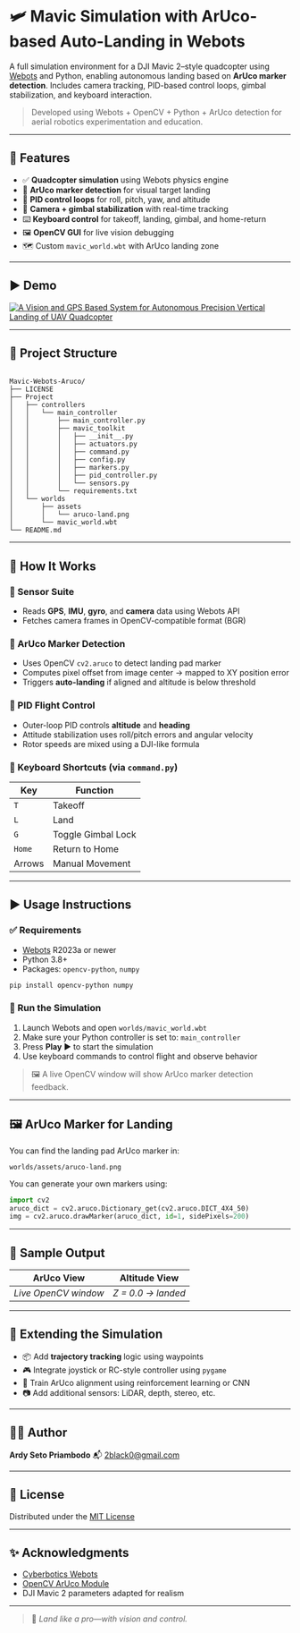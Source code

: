# 🛩️ Mavic Simulation with ArUco-based Auto-Landing in Webots

A full simulation environment for a DJI Mavic 2–style quadcopter using [Webots](https://cyberbotics.com/) and Python, enabling autonomous landing based on **ArUco marker detection**. Includes camera tracking, PID-based control loops, gimbal stabilization, and keyboard interaction.

> Developed using Webots + OpenCV + Python + ArUco detection for aerial robotics experimentation and education.

---

## 🎯 Features

- ✅ **Quadcopter simulation** using Webots physics engine
- 🎯 **ArUco marker detection** for visual target landing
- 🔁 **PID control loops** for roll, pitch, yaw, and altitude
- 🎥 **Camera + gimbal stabilization** with real-time tracking
- ⌨️ **Keyboard control** for takeoff, landing, gimbal, and home-return
- 🖼️ **OpenCV GUI** for live vision debugging
- 🗺️ Custom `mavic_world.wbt` with ArUco landing zone

---

## ▶️ Demo

[![A Vision and GPS Based System for Autonomous Precision Vertical Landing of UAV Quadcopter](https://img.youtube.com/vi/PuNDIvn5lzY/0.jpg)](https://www.youtube.com/watch?v=PuNDIvn5lzY) 

---

## 📁 Project Structure

```

Mavic-Webots-Aruco/
├── LICENSE
├── Project
│   ├── controllers
│   │   └── main_controller
│   │       ├── main_controller.py
│   │       ├── mavic_toolkit
│   │       │   ├── __init__.py
│   │       │   ├── actuators.py
│   │       │   ├── command.py
│   │       │   ├── config.py
│   │       │   ├── markers.py
│   │       │   ├── pid_controller.py
│   │       │   └── sensors.py
│   │       └── requirements.txt
│   └── worlds
│       ├── assets
│       │   └── aruco-land.png
│       └── mavic_world.wbt
└── README.md

```

---

## 🧠 How It Works

### 🔹 Sensor Suite
- Reads **GPS**, **IMU**, **gyro**, and **camera** data using Webots API
- Fetches camera frames in OpenCV-compatible format (BGR)

### 🔹 ArUco Marker Detection
- Uses OpenCV `cv2.aruco` to detect landing pad marker
- Computes pixel offset from image center → mapped to XY position error
- Triggers **auto-landing** if aligned and altitude is below threshold

### 🔹 PID Flight Control
- Outer-loop PID controls **altitude** and **heading**
- Attitude stabilization uses roll/pitch errors and angular velocity
- Rotor speeds are mixed using a DJI-like formula

### 🔹 Keyboard Shortcuts (via `command.py`)
| Key      | Function             |
|----------|----------------------|
| `T`      | Takeoff              |
| `L`      | Land                 |
| `G`      | Toggle Gimbal Lock   |
| `Home`   | Return to Home       |
| Arrows   | Manual Movement      |

---

## ▶️ Usage Instructions

### ✅ Requirements
- [Webots](https://cyberbotics.com/) R2023a or newer
- Python 3.8+
- Packages: `opencv-python`, `numpy`

```bash
pip install opencv-python numpy
```

### 🚀 Run the Simulation

1. Launch Webots and open `worlds/mavic_world.wbt`
2. Make sure your Python controller is set to: `main_controller`
3. Press **Play** ▶️ to start the simulation
4. Use keyboard commands to control flight and observe behavior

> 🖼️ A live OpenCV window will show ArUco marker detection feedback.

---

## 🖼️ ArUco Marker for Landing

You can find the landing pad ArUco marker in:

```
worlds/assets/aruco-land.png
```

You can generate your own markers using:

```python
import cv2
aruco_dict = cv2.aruco.Dictionary_get(cv2.aruco.DICT_4X4_50)
img = cv2.aruco.drawMarker(aruco_dict, id=1, sidePixels=200)
```

---

## 📸 Sample Output

| ArUco View           | Altitude View      |
| -------------------- | ------------------ |
| *Live OpenCV window* | *Z = 0.0 → landed* |

---

## 🔧 Extending the Simulation

* 📦 Add **trajectory tracking** logic using waypoints
* 🎮 Integrate joystick or RC-style controller using `pygame`
* 🔁 Train ArUco alignment using reinforcement learning or CNN
* 📷 Add additional sensors: LiDAR, depth, stereo, etc.

---

## 🧑‍💻 Author

**Ardy Seto Priambodo**
📬 [2black0@gmail.com](mailto:2black0@gmail.com)

---

## 📄 License

Distributed under the [MIT License](LICENSE)

---

## ✨ Acknowledgments

* [Cyberbotics Webots](https://cyberbotics.com/)
* [OpenCV ArUco Module](https://docs.opencv.org/4.x/d5/dae/tutorial_aruco_detection.html)
* DJI Mavic 2 parameters adapted for realism

---

> 🛬 *Land like a pro—with vision and control.*
